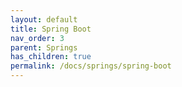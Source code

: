```yaml
---
layout: default
title: Spring Boot
nav_order: 3
parent: Springs
has_children: true
permalink: /docs/springs/spring-boot
---
```




